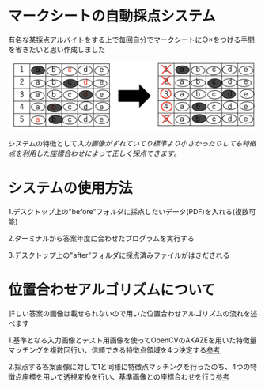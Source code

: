 # マークシートの自動採点システム

有名な某採点アルバイトをする上で毎回自分でマークシートに○×をつける手間を省きたいと思い作成しました

![画像](https://github.com/takaya0111/scoring/blob/master/smple.png)

システムの特徴として*入力画像がずれていてり標準より小さかったりしても特徴点を利用した座標合わせによって正しく採点できます*。

# システムの使用方法

1.デスクトップ上の"before"フォルダに採点したいデータ(PDF)を入れる(複数可能)

2.ターミナルから答案年度に合わせたプログラムを実行する

3.デスクトップ上の"after"フォルダに採点済みファイルがはきだされる

# 位置合わせアルゴリズムについて

詳しい答案の画像は載せられないので用いた位置合わせアルゴリズムの流れを述べます

1.基準となる入力画像とテスト用画像を使ってOpenCVのAKAZEを用いた特徴量マッチングを複数回行い、信頼できる特徴点領域を4つ決定する[参考](https://qiita.com/hayata-yamamoto/items/d4033e6652c8fe68698b)

2.採点する答案画像に対して1と同様に特徴点マッチングを行ったのち、4つの特徴点座標を用いて透視変換を行い、基準画像との座標合わせを行う[参考](http://opencv.jp/opencv-2svn/py/imgproc_geometric_image_transformations.html)


